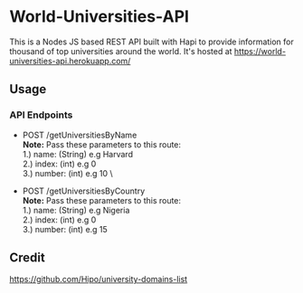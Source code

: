 # World-Universities-API
This is a Nodes JS based REST API built with Hapi to provide information for thousand of top universities around the world.
It's hosted at https://world-universities-api.herokuapp.com/

## Usage
### API Endpoints
  - POST /getUniversitiesByName \
    **Note:** Pass these parameters to this route: \
    1.) name: (String) e.g Harvard \
    2.) index: (int) e.g 0 \
    3.) number: (int) e.g 10 \
    
  - POST /getUniversitiesByCountry \
    **Note:** Pass these parameters to this route: \
    1.) name: (String) e.g Nigeria \
    2.) index: (int) e.g 0 \
    3.) number: (int) e.g 15
  

## Credit
https://github.com/Hipo/university-domains-list
